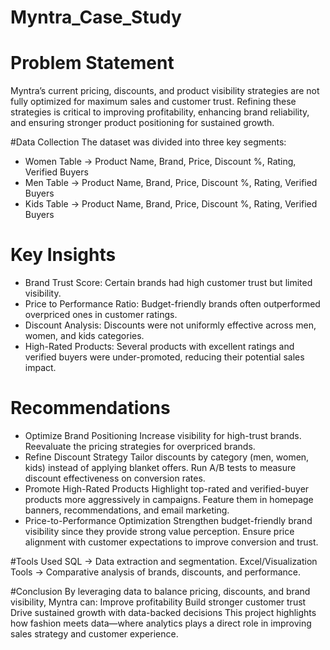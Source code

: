# Myntra_Case_Study

# Problem Statement
Myntra’s current pricing, discounts, and product visibility strategies are not fully optimized for maximum sales and customer trust. Refining these strategies is critical to improving profitability, enhancing brand reliability, and ensuring stronger product positioning for sustained growth.

#Data Collection
The dataset was divided into three key segments:
* Women Table → Product Name, Brand, Price, Discount %, Rating, Verified Buyers
* Men Table → Product Name, Brand, Price, Discount %, Rating, Verified Buyers
* Kids Table → Product Name, Brand, Price, Discount %, Rating, Verified Buyers
  
# Key Insights
* Brand Trust Score: Certain brands had high customer trust but limited visibility.
* Price to Performance Ratio: Budget-friendly brands often outperformed overpriced ones in customer ratings.
* Discount Analysis: Discounts were not uniformly effective across men, women, and kids categories.
* High-Rated Products: Several products with excellent ratings and verified buyers were under-promoted, reducing their potential sales impact.
  
# Recommendations
* Optimize Brand Positioning
Increase visibility for high-trust brands.
Reevaluate the pricing strategies for overpriced brands.
* Refine Discount Strategy
Tailor discounts by category (men, women, kids) instead of applying blanket offers.
Run A/B tests to measure discount effectiveness on conversion rates.
* Promote High-Rated Products
Highlight top-rated and verified-buyer products more aggressively in campaigns.
Feature them in homepage banners, recommendations, and email marketing.
* Price-to-Performance Optimization
Strengthen budget-friendly brand visibility since they provide strong value perception.
Ensure price alignment with customer expectations to improve conversion and trust.

#Tools Used
SQL → Data extraction and segmentation.
Excel/Visualization Tools → Comparative analysis of brands, discounts, and performance.

#Conclusion
By leveraging data to balance pricing, discounts, and brand visibility, Myntra can:
Improve profitability
Build stronger customer trust
Drive sustained growth with data-backed decisions
This project highlights how fashion meets data—where analytics plays a direct role in improving sales strategy and customer experience.
